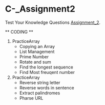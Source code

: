 # C-_Assignment2

Test Your Knowledge Questions [Assignment_2](https://github.com/andyhu87/C-_Assignment2/blob/main/Assignment_2.pdf).

** CODING **

1. PracticeArray 
   - Copying an Array
   - List Management
   - Prime Number
   - Rotate and sum
   - Find the longest sequence
   - Find Most freuqent number
2. PracticeArray 
   - Reverse string letter
   - Reverse words in sentence
   - Extract palindromes
   - Pharse URL
